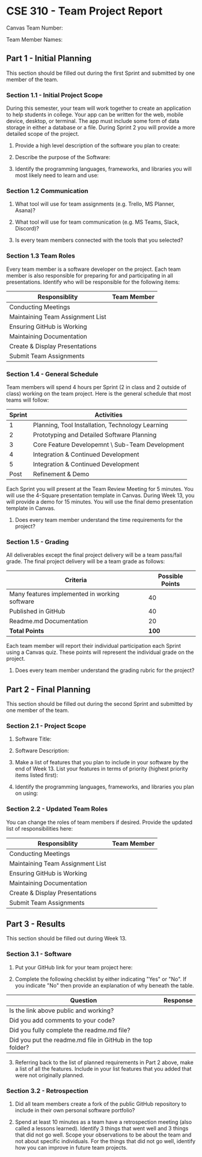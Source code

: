 # CSE 310 - Team Project Report

Canvas Team Number:

Team Member Names:

## Part 1 - Initial Planning

This section should be filled out during the first Sprint and submitted by one member of the team.

### Section 1.1 - Initial Project Scope

During this semester, your team will work together to create an application to help students in college.  Your app can be written for the web, mobile device, desktop, or terminal.  The app must include some form of data storage in either a database or a file.  During Sprint 2 you will provide a more detailed scope of the project. 

1. Provide a high level description of the software you plan to create:

2. Describe the purpose of the Software:

3. Identify the programming languages, frameworks, and libraries you will most likely need to learn and use:

### Section 1.2 Communication

1. What tool will use for team assignments (e.g. Trello, MS Planner, Asana)? 

2. What tool will use for team communication (e.g. MS Teams, Slack, Discord)? 

3. Is every team members connected with the tools that you selected?

### Section 1.3 Team Roles

Every team member is a software developer on the project.  Each team member is also responsible for preparing for and participating in all presentations.  Identify who will be responsible for the following items:

|Responsiblity                   |Team Member         |
|--------------------------------|--------------------|
|Conducting Meetings             |                    |
|Maintaining Team Assignment List|                    |
|Ensuring GitHub is Working      |                    |
|Maintaining Documentation       |                    |
|Create & Display Presentations  |                    |
|Submit Team Assignments         |                    |

### Section 1.4 - General Schedule

Team members will spend 4 hours per Sprint (2 in class and 2 outside of class) working on the team project. Here is the general schedule that most teams will follow:

|Sprint|Activities                                      |
|------|------------------------------------------------|
|  1   |Planning, Tool Installation, Technology Learning|
|  2   |Prototyping and Detailed Software Planning      |
|  3   |Core Feature Developemnt \ Sub-Team Development |
|  4   |Integration & Continued Development             |
|  5   |Integration & Continued Development             |
| Post |Refinement & Demo                               |

Each Sprint you will present at the Team Review Meeting for 5 minutes.  You will use the 4-Square presentation template in Canvas.  During Week 13, you will provide a demo for 15 minutes.  You will use the final demo presentation template in Canvas.

1. Does every team member understand the time requirements for the project?

### Section 1.5 - Grading

All deliverables except the final project delivery will be a team pass/fail grade.  The final project delivery will be a team grade as follows:

|Criteria                                     |Possible Points|
|---------------------------------------------|---------------|
|Many features implemented in working software|       40      |
|Published in GitHub                          |       40      |
|Readme.md Documentation                      |       20      |
|**Total Points**                             |    **100**    |

Each team member will report their individual participation each Sprint using a Canvas quiz.  These points will represent the individual grade on the project.

1. Does every team member understand the grading rubric for the project?

## Part 2 - Final Planning

This section should be filled out during the second Sprint and submitted by one member of the team.

### Section 2.1 - Project Scope

1. Software Title:

2. Software Description:

3. Make a list of features that you plan to include in your software by the end of Week 13.  List your features in terms of priority (highest priority items listed first):

4. Identify the programming languages, frameworks, and libraries you plan on using:

### Section 2.2 - Updated Team Roles

You can change the roles of team members if desired.  Provide the updated list of responsibilities here:

|Responsiblity                   |Team Member         |
|--------------------------------|--------------------|
|Conducting Meetings             |                    |
|Maintaining Team Assignment List|                    |
|Ensuring GitHub is Working      |                    |
|Maintaining Documentation       |                    |
|Create & Display Presentations  |                    |
|Submit Team Assignments         |                    |

## Part 3 - Results

This section should be filled out during Week 13.

### Section 3.1 - Software

1. Put your GitHub link for your team project here: 

2. Complete the following checklist by either indicating "Yes" or "No".  If you indicate "No" then provide an explanation of why beneath the table.

|Question                                                    |Response|
|------------------------------------------------------------|--------|
|Is the link above public and working?                       |        |
|Did you add comments to your code?                          |        |
|Did you fully complete the readme.md file?                  |        |
|Did you put the readme.md file in GitHub in the top folder? |        |

3. Referring back to the list of planned requirements in Part 2 above, make a list of all the features.  Include in your list features that you added that were not originally planned.

### Section 3.2 - Retrospection

1. Did all team members create a fork of the public GitHub repository to include in their own personal software portfolio?

2. Spend at least 10 minutes as a team have a retrospection meeting (also called a lessons learned).  Identify 3 things that went well and 3 things that did not go well.  Scope your observations to be about the team and not about specific individuals.  For the things that did not go well, identify how you can improve in future team projects.

